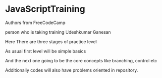# JavaScriptTraining

Authors from FreeCodeCamp

person who is taking training Udeshkumar Ganesan 

Here There are three stages of practice level

As usual first level will be simple basics 

And the next one going to be the core concepts like branching, control etc 

Additionally codes will also have problems oriented in repository.

